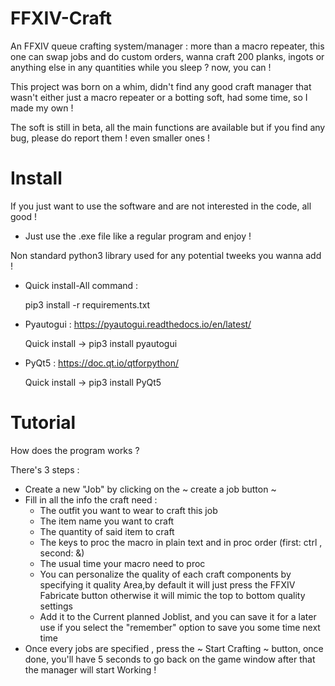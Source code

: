 # FFXIV-Craft
An FFXIV queue crafting system/manager : more than a macro repeater, this one can swap jobs and do custom orders, wanna craft 200 planks, ingots 
or anything else in any quantities while you sleep ? now, you can ! 

This project was born on a whim, didn't find any good craft manager that wasn't either just a macro repeater or a botting soft, had some time, so I made my own !

The soft is still in beta, all the main functions are available but if you find any bug, please do report them ! even smaller ones !
# Install
If you just want to use the software and are not interested in the code, all good !

  - Just use the .exe file like a regular program and enjoy !  

Non standard python3 library used for any potential tweeks you wanna add !

  - Quick install-All command : 
  
    pip3 install -r requirements.txt

  - Pyautogui : https://pyautogui.readthedocs.io/en/latest/
    
    Quick install -> pip3 install pyautogui
  
  - PyQt5 : https://doc.qt.io/qtforpython/
    
    Quick install -> pip3 install PyQt5
 
 
# Tutorial
How does the program works ?

There's 3 steps : 
  - Create a new "Job" by clicking on the ~ create a job button ~
  - Fill in all the info the craft need :
    - The outfit you want to wear to craft this job 
    - The item name you want to craft
    - The quantity of said item to craft
    - The keys to proc the macro in plain text and in proc order (first: ctrl , second: &)
    - The usual time your macro need to proc 
    - You can personalize the quality of each craft components by specifying it quality Area,by default it will just press the FFXIV Fabricate button
      otherwise it will mimic the top to bottom quality settings
    - Add it to the Current planned Joblist, and you can save it for a later use if you select the "remember" option to save you some time next time
  - Once every jobs are specified , press the ~ Start Crafting ~ button, once done, you'll have 5 seconds to go back on the game window after that the manager          will start Working !
    
